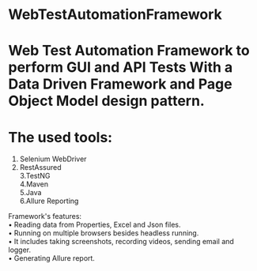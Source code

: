 # WebTestAutomationFramework
# Web Test Automation Framework to perform GUI and API Tests With a Data Driven Framework and Page Object Model design pattern.

# The used tools:<br/>
1. Selenium WebDriver<br/>
2. RestAssured<br/>
3.TestNG <br/>
4.Maven<br/>
5.Java <br/>
6.Allure Reporting<br/>

Framework's features:<br/>
•	Reading data from Properties, Excel and Json files.<br/>
•	Running on multiple browsers besides headless running.<br/>
•	It includes taking screenshots, recording videos, sending email and logger.<br/>
•	Generating Allure report.<br/>


